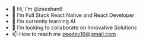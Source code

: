 - 👋 Hi, I’m @zeeshan6
- 👀 I’m Full Stack React Native and React Developer
- 🌱 I’m currently learning AI
- 💞️ I’m looking to collaborate on Innovative Solutions 
- 📫 How to reach me zeedev16@gmail.com

<!---
zeeshan6/zeeshan6 is a ✨ special ✨ repository because its `README.md` (this file) appears on your GitHub profile.
You can click the Preview link to take a look at your changes.
--->

